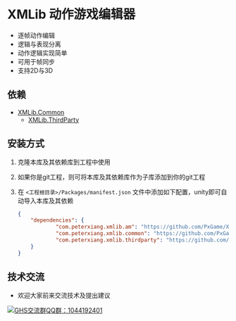 # XMLib 动作游戏编辑器

- 逐帧动作编辑
- 逻辑与表现分离
- 动作逻辑实现简单
- 可用于帧同步
- 支持2D与3D

## 依赖

- [XMLib.Common](https://github.com/PxGame/XMLib.Common)
    - [XMLib.ThirdParty](https://github.com/PxGame/XMLib.ThirdParty)

## 安装方式

 1. 克隆本库及其依赖库到工程中使用
 2. 如果你是git工程，则可将本库及其依赖库作为子库添加到你的git工程
 3. 在 `<工程根目录>/Packages/manifest.json` 文件中添加如下配置，unity即可自动导入本库及其依赖

    ```json
    {
        "dependencies": {
                "com.peterxiang.xmlib.am": "https://github.com/PxGame/XMLib.AM.git",
                "com.peterxiang.xmlib.common": "https://github.com/PxGame/XMLib.Common.git",
                "com.peterxiang.xmlib.thirdparty": "https://github.com/PxGame/XMLib.ThirdParty.git",
        }
    }
    ```

## 技术交流

- 欢迎大家前来交流技术及提出建议

<a target="_blank" href="https://qm.qq.com/cgi-bin/qm/qr?k=ddtfWymCeKb7s1SqWXN3kw9HLF_RwP2B&jump_from=webapi"><img border="0" src="https://pub.idqqimg.com/wpa/images/group.png" alt="GHS交流群" title="GHS交流群">QQ群：1044192401</a>